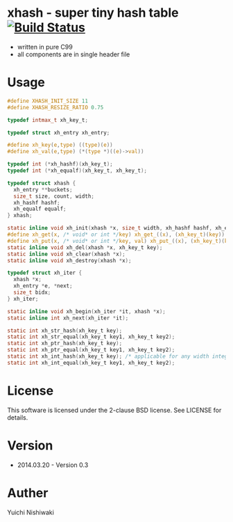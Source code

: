 # xhash - super tiny hash table [![Build Status](https://travis-ci.org/wasabiz/xhash.png)](https://travis-ci.org/wasabiz/xhash)

- written in pure C99
- all components are in single header file

# Usage

```c
#define XHASH_INIT_SIZE 11
#define XHASH_RESIZE_RATIO 0.75

typedef intmax_t xh_key_t;

typedef struct xh_entry xh_entry;

#define xh_key(e,type) ((type)(e))
#define xh_val(e,type) (*(type *)((e)->val))

typedef int (*xh_hashf)(xh_key_t);
typedef int (*xh_equalf)(xh_key_t, xh_key_t);

typedef struct xhash {
  xh_entry **buckets;
  size_t size, count, width;
  xh_hashf hashf;
  xh_equalf equalf;
} xhash;

static inline void xh_init(xhash *x, size_t width, xh_hashf hashf, xh_equalf equalf);
#define xh_get(x, /* void* or int */key) xh_get_((x), (xh_key_t)(key))
#define xh_put(x, /* void* or int */key, val) xh_put_((x), (xh_key_t)(key), val)
static inline void xh_del(xhash *x, xh_key_t key);
static inline void xh_clear(xhash *x);
static inline void xh_destroy(xhash *x);

typedef struct xh_iter {
  xhash *x;
  xh_entry *e, *next;
  size_t bidx;
} xh_iter;

static inline void xh_begin(xh_iter *it, xhash *x);
static inline int xh_next(xh_iter *it);

static int xh_str_hash(xh_key_t key);
static int xh_str_equal(xh_key_t key1, xh_key_t key2);
static int xh_ptr_hash(xh_key_t key);
static int xh_ptr_equal(xh_key_t key1, xh_key_t key2);
static int xh_int_hash(xh_key_t key); /* applicable for any width integer type */
static int xh_int_equal(xh_key_t key1, xh_key_t key2);
```

# License

This software is licensed under the 2-clause BSD license. See LICENSE for details.

# Version

- 2014.03.20 - Version 0.3

# Auther

Yuichi Nishiwaki
